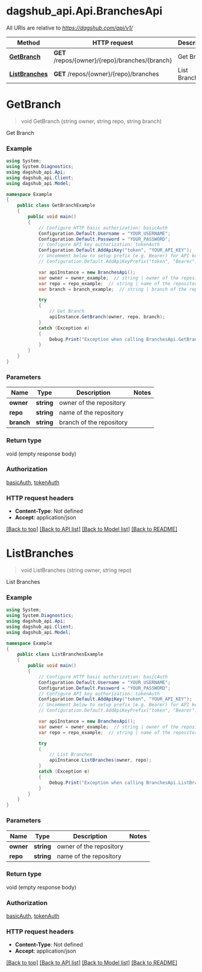 # dagshub_api.Api.BranchesApi

All URIs are relative to *https://dagshub.com/api/v1/*

Method | HTTP request | Description
------------- | ------------- | -------------
[**GetBranch**](BranchesApi.md#getbranch) | **GET** /repos/{owner}/{repo}/branches/{branch} | Get Branch
[**ListBranches**](BranchesApi.md#listbranches) | **GET** /repos/{owner}/{repo}/branches | List Branches

<a name="getbranch"></a>
# **GetBranch**
> void GetBranch (string owner, string repo, string branch)

Get Branch

### Example
```csharp
using System;
using System.Diagnostics;
using dagshub_api.Api;
using dagshub_api.Client;
using dagshub_api.Model;

namespace Example
{
    public class GetBranchExample
    {
        public void main()
        {
            // Configure HTTP basic authorization: basicAuth
            Configuration.Default.Username = "YOUR_USERNAME";
            Configuration.Default.Password = "YOUR_PASSWORD";
            // Configure API key authorization: tokenAuth
            Configuration.Default.AddApiKey("token", "YOUR_API_KEY");
            // Uncomment below to setup prefix (e.g. Bearer) for API key, if needed
            // Configuration.Default.AddApiKeyPrefix("token", "Bearer");

            var apiInstance = new BranchesApi();
            var owner = owner_example;  // string | owner of the repository
            var repo = repo_example;  // string | name of the repository
            var branch = branch_example;  // string | branch of the repository

            try
            {
                // Get Branch
                apiInstance.GetBranch(owner, repo, branch);
            }
            catch (Exception e)
            {
                Debug.Print("Exception when calling BranchesApi.GetBranch: " + e.Message );
            }
        }
    }
}
```

### Parameters

Name | Type | Description  | Notes
------------- | ------------- | ------------- | -------------
 **owner** | **string**| owner of the repository | 
 **repo** | **string**| name of the repository | 
 **branch** | **string**| branch of the repository | 

### Return type

void (empty response body)

### Authorization

[basicAuth](../README.md#basicAuth), [tokenAuth](../README.md#tokenAuth)

### HTTP request headers

 - **Content-Type**: Not defined
 - **Accept**: application/json

[[Back to top]](#) [[Back to API list]](../README.md#documentation-for-api-endpoints) [[Back to Model list]](../README.md#documentation-for-models) [[Back to README]](../README.md)
<a name="listbranches"></a>
# **ListBranches**
> void ListBranches (string owner, string repo)

List Branches

### Example
```csharp
using System;
using System.Diagnostics;
using dagshub_api.Api;
using dagshub_api.Client;
using dagshub_api.Model;

namespace Example
{
    public class ListBranchesExample
    {
        public void main()
        {
            // Configure HTTP basic authorization: basicAuth
            Configuration.Default.Username = "YOUR_USERNAME";
            Configuration.Default.Password = "YOUR_PASSWORD";
            // Configure API key authorization: tokenAuth
            Configuration.Default.AddApiKey("token", "YOUR_API_KEY");
            // Uncomment below to setup prefix (e.g. Bearer) for API key, if needed
            // Configuration.Default.AddApiKeyPrefix("token", "Bearer");

            var apiInstance = new BranchesApi();
            var owner = owner_example;  // string | owner of the repository
            var repo = repo_example;  // string | name of the repository

            try
            {
                // List Branches
                apiInstance.ListBranches(owner, repo);
            }
            catch (Exception e)
            {
                Debug.Print("Exception when calling BranchesApi.ListBranches: " + e.Message );
            }
        }
    }
}
```

### Parameters

Name | Type | Description  | Notes
------------- | ------------- | ------------- | -------------
 **owner** | **string**| owner of the repository | 
 **repo** | **string**| name of the repository | 

### Return type

void (empty response body)

### Authorization

[basicAuth](../README.md#basicAuth), [tokenAuth](../README.md#tokenAuth)

### HTTP request headers

 - **Content-Type**: Not defined
 - **Accept**: application/json

[[Back to top]](#) [[Back to API list]](../README.md#documentation-for-api-endpoints) [[Back to Model list]](../README.md#documentation-for-models) [[Back to README]](../README.md)
